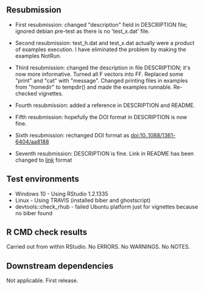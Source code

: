 
## Resubmission
* First resubmission: changed "description" field in DESCRIPTION file; ignored debian pre-test as there is no 'test_x.dat' file.

* Second resubmission: test_h.dat and test_x.dat actually were a product of examples execution. I have eliminated the problem by making the examples NotRun.

* Third resubmission: changed the description in file DESCRIPTION; it's now more informative. Turned all F vectors into FF. Replaced some "print" and "cat" with "message". Changed printing files in examples from "homedir" to tempdir() and made the examples runnable. Re-checked vignettes.

* Fourth resubmission: added a reference in DESCRIPTION and README.

* Fifth resubmission: hopefully the DOI format in DESCRIPTION is now fine.

* Sixth resubmission: rechanged DOI format as <doi:10..1088/1361-6404/aa8188>

* Seventh resubmission: DESCRIPTION is fine. Link in README has been changed to [link]() format

## Test environments
* Windows 10 - Using RStudio 1.2.1335
* Linux - Using TRAVIS (installed biber and ghostscript)
* devtools::check_rhub - failed Ubuntu platform just for vignettes because no biber found

## R CMD check results
Carried out from within RStudio.
No ERRORS.
No WARNINGS.
No NOTES.

## Downstream dependencies
Not applicable. First release.